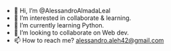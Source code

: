 - 👋 Hi, I’m @AlessandroAlmadaLeal
- 👀 I’m interested in collaborate & learning.
- 🌱 I’m currently learning Python.
- 💞️ I’m looking to collaborate on Web dev.
- 📫 How to reach me? alessandro.aleh42@gmail.com

<!---
AlessandroAlmadaLeal/AlessandroAlmadaLeal is a ✨ special ✨ repository because its `README.md` (this file) appears on your GitHub profile.
You can click the Preview link to take a look at your changes.
--->
